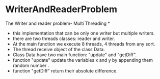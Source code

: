 # WriterAndReaderProblem
The Writer and reader problem- Multi Threading
 *
 * this implementation that can be only one writer but multiple  writers.
 * there are two threads classes: reader and writer.
 * At the main function we execute 8 threads, 4 threads from any sort.
 * The thread receive object of the class Data.
 * Class Data have two main function: "update" and "getDiff".
 * function "update" update the variables x and y by appending them random number .
 * function "getDiff" return their absolute difference.
